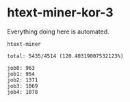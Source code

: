 # htext-miner-kor-3

Everything doing here is automated.

```
htext-miner

total: 5435/4514 (120.40319007532123%)

job0: 963
job1: 954
job2: 1371
job3: 1069
job4: 1078
```